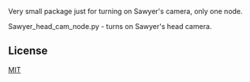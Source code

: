 Very small package just for turning on Sawyer's camera, only one node. 

Sawyer_head_cam_node.py - turns on Sawyer's head camera. 

## License
[MIT](https://choosealicense.com/licenses/mit/)

